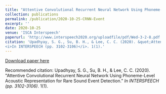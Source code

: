 ```yaml
---
title: "Attentive Convolutional Recurrent Neural Network Using Phoneme-Level Acoustic Representation for Rare Sound Event Detection"
collection: publications
permalink: /publication/2020-10-25-CRNN-Event
excerpt: ''
date: 2020-10-25
venue: 'ISCA Interspeech'
paperurl: 'http://www.interspeech2020.org/uploadfile/pdf/Wed-3-2-8.pdf'
citation: 'Upadhyay, S. G., Su, B. H., & Lee, C. C. (2020). &quot;Attentive Convolutional Recurrent Neural Network Using Phoneme-Level Acoustic Representation for Rare Sound Event Detection.&quot; 
<i>In INTERSPEECH (pp. 3102-3106)</i>. 1(1).'
---
```


<!-- description -->

[Download paper here](http://www.interspeech2020.org/uploadfile/pdf/Wed-3-2-8.pdf)

Recommended citation: Upadhyay, S. G., Su, B. H., & Lee, C. C. (2020). "Attentive Convolutional Recurrent Neural Network Using Phoneme-Level Acoustic Representation for Rare Sound Event Detection." <i>In INTERSPEECH (pp. 3102-3106)</i>. 1(1).
